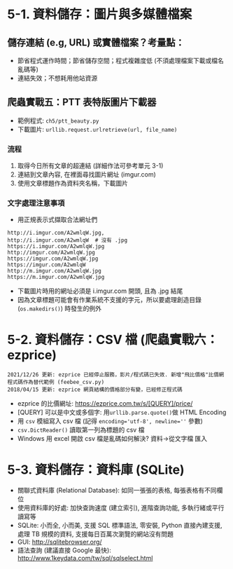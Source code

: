 # 5-1. 資料儲存：圖片與多媒體檔案

## 儲存連結 (e.g, URL) 或實體檔案？考量點：

* 節省程式運作時間；節省儲存空間；程式複雜度低 (不須處理檔案下載或檔名亂碼等)
* 連結失效；不想耗用他站資源

## 爬蟲實戰五：PTT 表特版圖片下載器

* 範例程式: `ch5/ptt_beauty.py`
* 下載圖片: `urllib.request.urlretrieve(url, file_name)`

### 流程

1. 取得今日所有文章的超連結 (詳細作法可參考單元 3-1)
2. 連結到文章內容, 在裡面尋找圖片網址 (imgur.com)
3. 使用文章標題作為資料夾名稱，下載圖片

### 文字處理注意事項

* 用正規表示式擷取合法網址們
```
http://i.imgur.com/A2wmlqW.jpg,
http://i.imgur.com/A2wmlqW  # 沒有 .jpg
https://i.imgur.com/A2wmlqW.jpg
http://imgur.com/A2wmlqW.jpg
https://imgur.com/A2wmlqW.jpg
https://imgur.com/A2wmlqW
http://m.imgur.com/A2wmlqW.jpg
https://m.imgur.com/A2wmlqW.jpg
```
* 下載圖片時用的網址必須是 i.imgur.com 開頭, 且為 .jpg 結尾
* 因為文章標題可能會有作業系統不支援的字元，所以要處理創造目錄 (`os.makedirs()`) 時發生的例外

# 5-2. 資料儲存：CSV 檔 (爬蟲實戰六：ezprice)

```
2021/12/26 更新: ezprice 已經停止服務，影片/程式碼已失效. 新增"飛比價格"比價網程式碼作為替代範例 (feebee_csv.py)
2018/04/15 更新: ezprice 網頁結構的價格部分有變，已經修正程式碼
```
* ezprice 的比價網址: https://ezprice.com.tw/s/[QUERY]/price/
* [QUERY] 可以是中文或多個字: 用`urllib.parse.quote()`做 HTML Encoding
* 用 `csv` 模組寫入 csv 檔 (記得 `encoding='utf-8', newline=''` 參數)
* `csv.DictReader()` 讀取第一列為標題的 csv 檔
* Windows 用 excel 開啟 csv 檔是亂碼如何解決? 資料->從文字檔 匯入

# 5-3. 資料儲存：資料庫 (SQLite)

* 關聯式資料庫 (Relational Database): 如同一張張的表格, 每張表格有不同欄位
* 使用資料庫的好處: 加快查詢速度 (建立索引), 進階查詢功能, 多執行緒或平行讀寫等
* SQLite: 小而全, 小而美, 支援 SQL 標準語法, 零安裝, Python 直接內建支援, 處理 TB 規模的資料, 支援每日百萬次瀏覽的網站沒有問題
* GUI: http://sqlitebrowser.org/
* 語法查詢 (建議直接 Google 最快): http://www.1keydata.com/tw/sql/sqlselect.html
